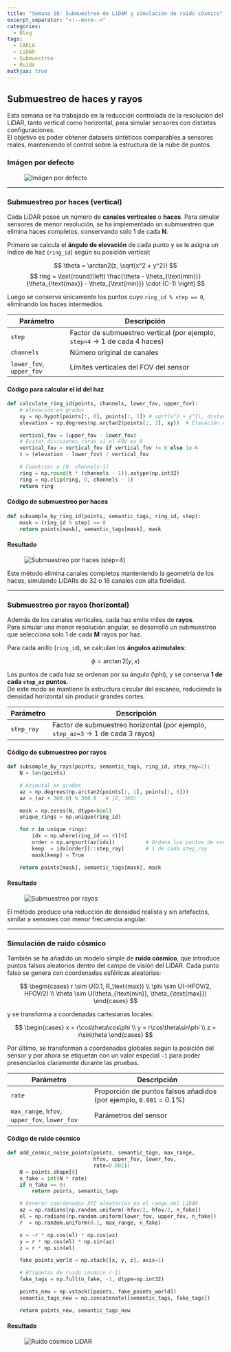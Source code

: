 ```yaml
---
title: "Semana 28: Submuestreo de LiDAR y simulación de ruido cósmico"
excerpt_separator: "<!--more-->"
categories:
  - Blog
tags:
  - CARLA
  - LiDAR
  - Submuestreo
  - Ruido
mathjax: true
---
```


## Submuestreo de haces y rayos

Esta semana se ha trabajado en la reducción controlada de la resolución del LiDAR, tanto vertical como horizontal, para simular sensores con distintas configuraciones.  
El objetivo es poder obtener datasets sintéticos comparables a sensores reales, manteniendo el control sobre la estructura de la nube de puntos.

### Imágen por defecto
<figure class="align-center" style="max-width: 100%">
  <img src="{{ site.url }}{{ site.baseurl }}/assets/images/Semana-28-Default.png" alt="Imágen por defecto">
</figure>

---

### Submuestreo por haces (vertical)

Cada LiDAR posee un número de **canales verticales** o **haces**.
Para simular sensores de menor resolución, se ha implementado un submuestreo que elimina haces completos, conservando solo 1 de cada **N**.

Primero se calcula el **ángulo de elevación** de cada punto y se le asigna un índice de haz (`ring_id`) según su posición vertical:

$$
\theta = \arctan2(z, \sqrt{x^2 + y^2})
$$
$$
ring = \text{round}\left( \frac{\theta - \theta_{\text{min}}}{\theta_{\text{max}} - \theta_{\text{min}}} \cdot (C-1) \right)
$$

Luego se conserva únicamente los puntos cuyo `ring_id % step == 0`, eliminando los haces intermedios.

| Parámetro | Descripción |
|------------|--------------|
| `step` | Factor de submuestreo vertical (por ejemplo, `step=4` → 1 de cada 4 haces) |
| `channels` | Número original de canales |
| `lower_fov`, `upper_fov` | Límites verticales del FOV del sensor |

#### Código para calcular el id del haz

```python
def calculate_ring_id(points, channels, lower_fov, upper_fov):
    # elevación en grados
    xy = np.hypot(points[:, 0], points[:, 1]) # sqrt(x^2 + y^2), distancia al eje Z
    elevation = np.degrees(np.arctan2(points[:, 2], xy))  # Elevación en grados

    vertical_fov = (upper_fov - lower_fov)
    # Evitar divisiones raras si el FOV es 0
    vertical_fov = vertical_fov if vertical_fov != 0 else 1e-6
    t = (elevation - lower_fov) / vertical_fov

    # Cuantizar a [0, channels-1]
    ring = np.round(t * (channels - 1)).astype(np.int32)
    ring = np.clip(ring, 0, channels - 1)
    return ring
```
#### Código de submuestreo por haces

```python
def subsample_by_ring_id(points, semantic_tags, ring_id, step):
    mask = (ring_id % step) == 0
    return points[mask], semantic_tags[mask], mask
```

#### Resultado
<figure class="align-center" style="max-width: 100%">
  <img src="{{ site.url }}{{ site.baseurl }}/assets/images/Semana-28-SubmuestreoHaces.png" alt="Submuestreo por haces (step=4)">
</figure>

Este método elimina canales completos manteniendo la geometría de los haces, simulando LiDARs de 32 o 16 canales con alta fidelidad.

---

### Submuestreo por rayos (horizontal)

Además de los canales verticales, cada haz emite miles de **rayos**.  
Para simular una menor resolución angular, se desarrolló un submuestreo que selecciona solo 1 de cada **M** rayos por haz.

Para cada anillo (`ring_id`), se calculan los **ángulos azimutales**:

$$
\phi = \arctan2(y, x)
$$

Los puntos de cada haz se ordenan por su ángulo \(\phi\), y se conserva **1 de cada `step_az` puntos**.  
De este modo se mantiene la estructura circular del escaneo, reduciendo la densidad horizontal sin producir grandes cortes.

| Parámetro | Descripción |
|------------|--------------|
| `step_ray` | Factor de submuestreo horizontal (por ejemplo, `step_az=3` → 1 de cada 3 rayos) |

#### Código de submuestreo por rayos
```python
def subsample_by_rays(points, semantic_tags, ring_id, step_ray=2):
    N = len(points)

    # Azimutal en grados
    az = np.degrees(np.arctan2(points[:, 1], points[:, 0]))
    az = (az + 360.0) % 360.0   # [0, 360)

    mask = np.zeros(N, dtype=bool)
    unique_rings = np.unique(ring_id)

    for r in unique_rings:
        idx = np.where(ring_id == r)[0]
        order = np.argsort(az[idx])          # Ordena los puntos de ese haz por azimutal
        keep  = idx[order][::step_ray]       # 1 de cada step_ray
        mask[keep] = True

    return points[mask], semantic_tags[mask], mask
```

#### Resultado
<figure class="align-center" style="max-width: 100%">
  <img src="{{ site.url }}{{ site.baseurl }}/assets/images/Semana-28-SubmuestreoRayos.png" alt="Submuestreo por rayos">
</figure>

El método produce una reducción de densidad realista y sin artefactos, similar a sensores con menor frecuencia angular.

---

### Simulación de ruido cósmico

También se ha añadido un modelo simple de **ruido cósmico**, que introduce puntos falsos aleatorios dentro del campo de visión del LiDAR. 
Cada punto falso se genera con coordenadas esféricas aleatorias:

$$
\begin{cases}
r \sim U(0.1, R_\text{max}) \\
\phi \sim U(-HFOV/2, HFOV/2) \\
\theta \sim U(\theta_{\text{min}}, \theta_{\text{max}})
\end{cases}
$$

y se transforma a coordenadas cartesianas locales:

$$
\begin{cases}
x = r\cos\theta\cos\phi \\
y = r\cos\theta\sin\phi \\
z = r\sin\theta
\end{cases}
$$

Por último, se transforman a coordenadas globales según la posición del sensor y por ahora se etiquetan con un valor especial `-1` para poder presenciarlos claramente durante las pruebas.



| Parámetro | Descripción |
|------------|-------------|
| `rate` | Proporción de puntos falsos añadidos (por ejemplo, `0.001` = 0.1%) |
| `max_range`, `hfov`, `upper_fov`, `lower_fov` | Parámetros del sensor |

#### Código de ruido cósmico
```python
def add_cosmic_noise_points(points, semantic_tags, max_range, 
                            hfov, upper_fov, lower_fov,
                            rate=0.001):
    N = points.shape[0]
    n_fake = int(N * rate)
    if n_fake == 0:
        return points, semantic_tags

    # Generar coordenadas XYZ aleatorias en el rango del LiDAR
    az = np.radians(np.random.uniform(-hfov/2, hfov/2, n_fake))
    el = np.radians(np.random.uniform(lower_fov, upper_fov, n_fake))
    r  = np.random.uniform(0.1, max_range, n_fake)

    x = -r * np.cos(el) * np.cos(az)
    y = r * np.cos(el) * np.sin(az)
    z = r * np.sin(el)

    fake_points_world = np.stack([x, y, z], axis=1)

    # Etiquetas de ruido cósmico (-1)
    fake_tags = np.full(n_fake, -1, dtype=np.int32)

    points_new = np.vstack([points, fake_points_world])
    semantic_tags_new = np.concatenate([semantic_tags, fake_tags])

    return points_new, semantic_tags_new
```

#### Resultado
<figure class="align-center" style="max-width: 100%">
  <img src="{{ site.url }}{{ site.baseurl }}/assets/images/Semana-28-RuidoCosmico.png" alt="Ruido cósmico LiDAR">
</figure>


